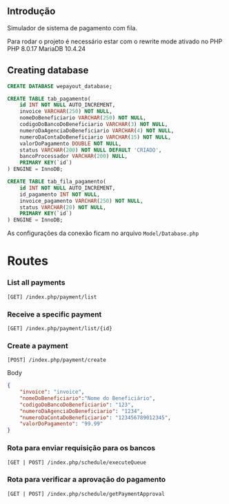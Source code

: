 ## Introdução
Simulador de sistema de pagamento com fila.


Para rodar o projeto é necessário estar com o rewrite mode ativado no PHP
PHP 8.0.17
MariaDB 10.4.24

## Creating database

```sql
CREATE DATABASE wepayout_database;
````
```sql
CREATE TABLE tab_pagamento(
    id INT NOT NULL AUTO_INCREMENT,
    invoice VARCHAR(250) NOT NULL,
    nomeDoBeneficiario VARCHAR(250) NOT NULL,
    codigoDoBancoDoBeneficiario VARCHAR(3) NOT NULL,
    numeroDaAgenciaDoBeneficiario VARCHAR(4) NOT NULL,
    numeroDaContaDoBeneficiario VARCHAR(15) NOT NULL,
    valorDoPagamento DOUBLE NOT NULL,
    status VARCHAR(200) NOT NULL DEFAULT 'CRIADO',
    bancoProcessador VARCHAR(200) NULL,
    PRIMARY KEY(`id`)
) ENGINE = InnoDB;

CREATE TABLE tab_fila_pagamento(
    id INT NOT NULL AUTO_INCREMENT,
    id_pagamento INT NOT NULL,
    invoice_pagamento VARCHAR(250) NOT NULL,
    status VARCHAR(20) NOT NULL,
    PRIMARY KEY(`id`)
) ENGINE = InnoDB;
```

As configurações da conexão ficam no arquivo `Model/Database.php`

# Routes


### List all payments
```
[GET] /index.php/payment/list
```

### Receive a specific payment
```
[GET] /index.php/payment/list/{id}
```

### Create a payment
```
[POST] /index.php/payment/create
```
Body
```json
{
	"invoice": "invoice",
	"nomeDoBeneficiario":"Nome do Beneficiário",
	"codigoDoBancoDoBeneficiario": "123",
	"numeroDaAgenciaDoBeneficiario": "1234",
	"numeroDaContaDoBeneficiario": "123456789012345",
	"valorDoPagamento": "99.99"
}
```

### Rota para enviar requisição para os bancos
```
[GET | POST] /index.php/schedule/executeQueue
```

### Rota para verificar a aprovação do pagamento
```
[GET | POST] /index.php/schedule/getPaymentApproval
```